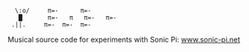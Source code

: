 ```
  \:o/     π=-      π=-
   █       π=-   π   π=-   π=-
 .||.     π=-  π=-  π=-
```

Musical source code for experiments with Sonic Pi: www.sonic-pi.net
